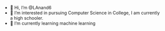 - 👋 Hi, I’m @LAnand6
- 👀 I’m interested in pursuing Computer Science in College, I am currently a high schooler.
- 🌱 I’m currently learning machine learning

<!---
LAnand6/LAnand6 is a ✨ special ✨ repository because its `README.md` (this file) appears on your GitHub profile.
You can click the Preview link to take a look at your changes.
--->
